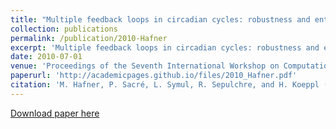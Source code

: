 ```yaml
---
title: "Multiple feedback loops in circadian cycles: robustness and entrainment as selection criteria"
collection: publications
permalink: /publication/2010-Hafner
excerpt: 'Multiple feedback loops in circadian cycles: robustness and entrainment as selection criteria'
date: 2010-07-01
venue: 'Proceedings of the Seventh International Workshop on Computational Systems Biology, WCSB 2010'
paperurl: 'http://academicpages.github.io/files/2010_Hafner.pdf'
citation: 'M. Hafner, P. Sacré, L. Symul, R. Sepulchre, and H. Koeppl (2010). &quot;Multiple feedback loops in circadian cycles: robustness and entrainment as selection criteria.&quot; <i>Proceedings of the Seventh International Workshop on Computational Systems Biology, WCSB 2010</i>. 1(1).'
---
```


[Download paper here](http://academicpages.github.io/files/paper1.pdf)
